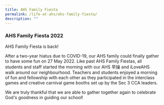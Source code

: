 ```yaml
---
title: AHS Family Fiesta
permalink: /life-at-ahs/ahs-family-fiesta/
description: ""
---
```

### AHS Family Fiesta 2022

AHS Family Fiesta is back! 

After a two-year hiatus due to COVID-19, our AHS family could finally gather to have some fun on 27 May 2022. Like past AHS Family Fiestas, all students and staff started the morning with our AHS 早操 and iLoveAHS walk around our neighbourhood. Teachers and students enjoyed a morning of fun and fellowship with each other as they participated in the interclass games and creative carnival game booths set up by the Sec 3 CCA leaders.

We are truly thankful that we are able to gather together again to celebrate God's goodness in guiding our school!

